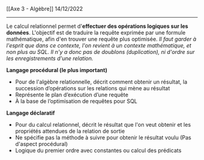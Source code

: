 [[Axe 3 - Algèbre]]
14/12/2022
****

Le calcul relationnel permet d'**effectuer des opérations logiques sur les données**. L'objectif est de traduire la requête exprimée par une formule mathématique, afin d'en trouver une requête plus optimisée.
	*Il faut garder à l'esprit que dans ce contexte, l'on revient à un contexte mathématique, et non plus au SQL.
	Il n'y a donc pas de doublons (duplication), ni d'ordre sur les enregistrements d'une relation.*


**Langage procédural (le plus important)**
- Pour de l'algèbre relationnelle, décrit comment obtenir un résultat, la succession d’opérations sur les relations qui mène au résultat
- Représente le plan d’exécution d’une requête
- À la base de l’optimisation de requêtes pour SQL

**Langage déclaratif**
- Pour du calcul relationnel, décrit le résultat que l'on veut obtenir et les propriétés attendues de la relation de sortie
- Ne spécifie pas la méthode à suivre pour obtenir le résultat voulu (Pas d'aspect procédural)
- Logique du premier ordre avec constantes ou calcul des prédicats  
